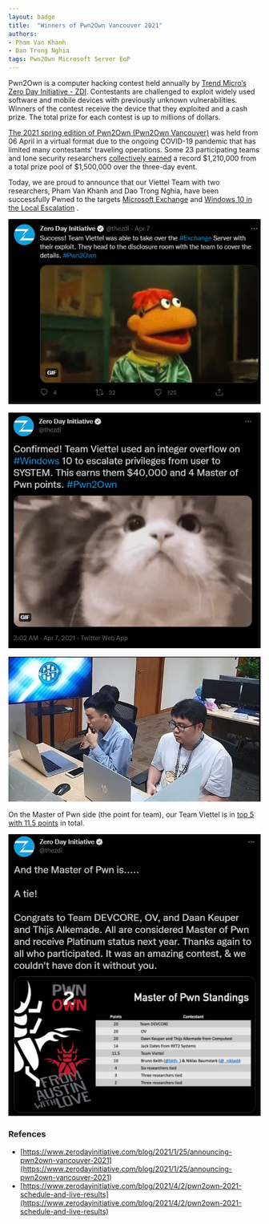```yaml
---
layout: badge
title:  "Winners of Pwn2Own Vancouver 2021"
authors:
- Pham Van Khanh
- Dao Trong Nghia
tags: Pwn2Own Microsoft Server EoP
---
```


Pwn2Own is a computer hacking contest held annually by [Trend Micro’s Zero Day Initiative - ZDI](https://www.zerodayinitiative.com/). Contestants are challenged to exploit widely used software and mobile devices with previously unknown vulnerabilities. Winners of the contest receive the device that they exploited and a cash prize. The total prize for each contest is up to millions of dollars.

[The 2021 spring edition of Pwn2Own (Pwn2Own Vancouver)](https://www.zerodayinitiative.com/blog/2021/1/25/announcing-pwn2own-vancouver-2021) was held from 06 April in a virtual format due to the ongoing COVID-19 pandemic that has limited many contestants’ traveling operations. Some 23 participating teams and lone security researchers [collectively earned](https://www.zerodayinitiative.com/blog/2021/4/2/pwn2own-2021-schedule-and-live-results) a record $1,210,000 from a total prize pool of $1,500,000 over the three-day event.

Today, we are proud to announce that our Viettel Team with two researchers, Pham Van Khanh and Dao Trong Nghia, have been successfully Pwned to the targets [Microsoft Exchange](https://twitter.com/thezdi/status/1379821610589429762?s=20) and [Windows 10 in the Local Escalation](https://twitter.com/thezdi/status/1379509905636352001?s=20) .

![msexchange](/badges/images/p2o-2021-msexchange.png)

![win10eop](/badges/images/p2o-2021-local-eop.png)

![vt](/badges/images/p2o-2021-vt.png)

On the Master of Pwn side (the point for team), our Team Viettel is in [top 5 with 11.5 points](https://twitter.com/thezdi/status/1380280223967670279?s=20) in total.

![team](/badges/images/p2o-2021-team.png)

### Refences
- [https://www.zerodayinitiative.com/blog/2021/1/25/announcing-pwn2own-vancouver-2021](https://www.zerodayinitiative.com/blog/2021/1/25/announcing-pwn2own-vancouver-2021)
- [https://www.zerodayinitiative.com/blog/2021/4/2/pwn2own-2021-schedule-and-live-results](https://www.zerodayinitiative.com/blog/2021/4/2/pwn2own-2021-schedule-and-live-results)